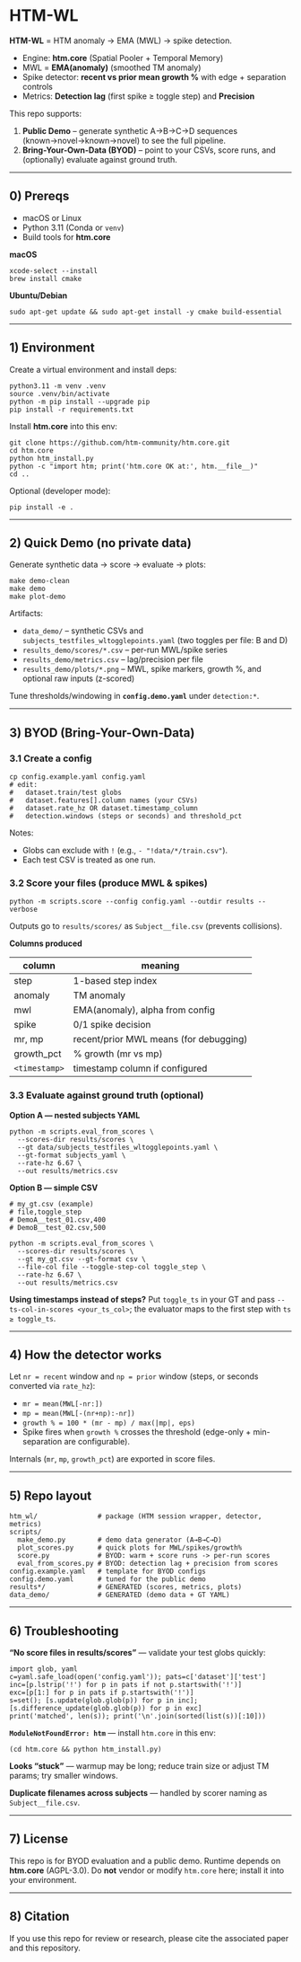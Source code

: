# HTM-WL

**HTM-WL** = HTM anomaly → EMA (MWL) → spike detection.

- Engine: **htm.core** (Spatial Pooler + Temporal Memory)
- MWL = **EMA(anomaly)** (smoothed TM anomaly)
- Spike detector: **recent vs prior mean growth %** with edge + separation controls
- Metrics: **Detection lag** (first spike ≥ toggle step) and **Precision**

This repo supports:

1) **Public Demo** – generate synthetic A→B→C→D sequences (known→novel→known→novel) to see the full pipeline.
2) **Bring-Your-Own-Data (BYOD)** – point to your CSVs, score runs, and (optionally) evaluate against ground truth.

---

## 0) Prereqs

- macOS or Linux
- Python 3.11 (Conda or `venv`)
- Build tools for **htm.core**

**macOS**
    
    xcode-select --install
    brew install cmake

**Ubuntu/Debian**
    
    sudo apt-get update && sudo apt-get install -y cmake build-essential

---

## 1) Environment

Create a virtual environment and install deps:
    
    python3.11 -m venv .venv
    source .venv/bin/activate
    python -m pip install --upgrade pip
    pip install -r requirements.txt

Install **htm.core** into this env:
    
    git clone https://github.com/htm-community/htm.core.git
    cd htm.core
    python htm_install.py
    python -c "import htm; print('htm.core OK at:', htm.__file__)"
    cd ..

Optional (developer mode):
    
    pip install -e .

---

## 2) Quick Demo (no private data)

Generate synthetic data → score → evaluate → plots:
    
    make demo-clean
    make demo
    make plot-demo

Artifacts:

- `data_demo/` – synthetic CSVs and `subjects_testfiles_wltogglepoints.yaml` (two toggles per file: B and D)
- `results_demo/scores/*.csv` – per-run MWL/spike series
- `results_demo/metrics.csv` – lag/precision per file
- `results_demo/plots/*.png` – MWL, spike markers, growth %, and optional raw inputs (z-scored)

Tune thresholds/windowing in **`config.demo.yaml`** under `detection:*`.

---

## 3) BYOD (Bring-Your-Own-Data)

### 3.1 Create a config
    
    cp config.example.yaml config.yaml
    # edit:
    #   dataset.train/test globs
    #   dataset.features[].column names (your CSVs)
    #   dataset.rate_hz OR dataset.timestamp_column
    #   detection.windows (steps or seconds) and threshold_pct

Notes:

- Globs can exclude with `!` (e.g., `- "!data/*/train.csv"`).
- Each test CSV is treated as one run.

### 3.2 Score your files (produce MWL & spikes)
    
    python -m scripts.score --config config.yaml --outdir results --verbose

Outputs go to `results/scores/` as `Subject__file.csv` (prevents collisions).

**Columns produced**

| column      | meaning                               |
|-------------|----------------------------------------|
| step        | 1-based step index                     |
| anomaly     | TM anomaly                             |
| mwl         | EMA(anomaly), alpha from config        |
| spike       | 0/1 spike decision                     |
| mr, mp      | recent/prior MWL means (for debugging) |
| growth_pct  | % growth (mr vs mp)                    |
| `<timestamp>` | timestamp column if configured       |

### 3.3 Evaluate against ground truth (optional)

**Option A — nested subjects YAML**
    
    python -m scripts.eval_from_scores \
      --scores-dir results/scores \
      --gt data/subjects_testfiles_wltogglepoints.yaml \
      --gt-format subjects_yaml \
      --rate-hz 6.67 \
      --out results/metrics.csv

**Option B — simple CSV**
    
    # my_gt.csv (example)
    # file,toggle_step
    # DemoA__test_01.csv,400
    # DemoB__test_02.csv,500
    
    python -m scripts.eval_from_scores \
      --scores-dir results/scores \
      --gt my_gt.csv --gt-format csv \
      --file-col file --toggle-step-col toggle_step \
      --rate-hz 6.67 \
      --out results/metrics.csv

**Using timestamps instead of steps?** Put `toggle_ts` in your GT and pass `--ts-col-in-scores <your_ts_col>`; the evaluator maps to the first step with `ts ≥ toggle_ts`.

---

## 4) How the detector works

Let `nr = recent` window and `np = prior` window (steps, or seconds converted via `rate_hz`):

- `mr = mean(MWL[-nr:])`
- `mp = mean(MWL[-(nr+np):-nr])`
- `growth % = 100 * (mr - mp) / max(|mp|, eps)`
- Spike fires when `growth %` crosses the threshold (edge-only + min-separation are configurable).

Internals (`mr`, `mp`, `growth_pct`) are exported in score files.

---

## 5) Repo layout

    htm_wl/               # package (HTM session wrapper, detector, metrics)
    scripts/
      make_demo.py        # demo data generator (A→B→C→D)
      plot_scores.py      # quick plots for MWL/spikes/growth%
      score.py            # BYOD: warm + score runs -> per-run scores
      eval_from_scores.py # BYOD: detection lag + precision from scores
    config.example.yaml   # template for BYOD configs
    config.demo.yaml      # tuned for the public demo
    results*/             # GENERATED (scores, metrics, plots)
    data_demo/            # GENERATED (demo data + GT YAML)

---

## 6) Troubleshooting

**“No score files in results/scores”** — validate your test globs quickly:

    import glob, yaml
    c=yaml.safe_load(open('config.yaml')); pats=c['dataset']['test']
    inc=[p.lstrip('!') for p in pats if not p.startswith('!')]
    exc=[p[1:] for p in pats if p.startswith('!')]
    s=set(); [s.update(glob.glob(p)) for p in inc]; [s.difference_update(glob.glob(p)) for p in exc]
    print('matched', len(s)); print('\n'.join(sorted(list(s))[:10]))

**`ModuleNotFoundError: htm`** — install `htm.core` in this env:

    (cd htm.core && python htm_install.py)

**Looks “stuck”** — warmup may be long; reduce train size or adjust TM params; try smaller windows.

**Duplicate filenames across subjects** — handled by scorer naming as `Subject__file.csv`.

---

## 7) License

This repo is for BYOD evaluation and a public demo. Runtime depends on **htm.core** (AGPL-3.0). Do **not** vendor or modify `htm.core` here; install it into your environment.

---

## 8) Citation

If you use this repo for review or research, please cite the associated paper and this repository.


